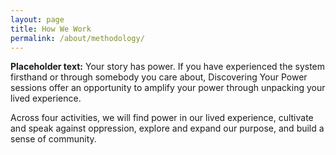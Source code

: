 ```yaml
---
layout: page
title: How We Work
permalink: /about/methodology/
---
```


**Placeholder text:** Your story has power. If you have experienced the system firsthand or through somebody you care about, Discovering Your Power sessions offer an opportunity to amplify your power through unpacking your lived experience.

Across four activities, we will find power in our lived experience, cultivate and speak against oppression, explore and expand our purpose, and build a sense of community.

